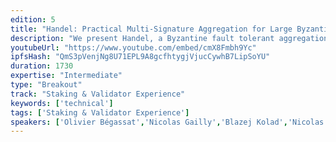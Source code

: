 ```yaml
---
edition: 5
title: "Handel: Practical Multi-Signature Aggregation for Large Byzantine Committees"
description: "We present Handel, a Byzantine fault tolerant aggregation protocol that allows for the quick aggregation of cryptographic signatures over a WAN. Handel has logarithmic time and polylogarithmic network complexity and needs minimal computing resources. We implemented Handel as an open source Go library with a flexible design to support any associative and commutative aggregation function. We tested Handel with a BLS multi-signature scheme for BN256 on 2000 AWS instances running two nodes per instance and located in 10 AWS regions. The 4000 signatures are aggregated in less than 900 milliseconds with an average per-node communication cost of 56KB. This work can be used to improve Ethereum 2's latency to finality."
youtubeUrl: "https://www.youtube.com/embed/cmX8Fmbh9Yc"
ipfsHash: "QmS3pVenjNg8U71EPL9A8gcfhtygjVjucCywhB7LipSoYU"
duration: 1730
expertise: "Intermediate"
type: "Breakout"
track: "Staking & Validator Experience"
keywords: ['technical']
tags: ['Staking & Validator Experience']
speakers: ['Olivier Bégassat','Nicolas Gailly','Blazej Kolad','Nicolas Liochon']
---
```

